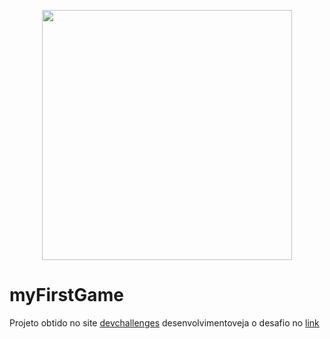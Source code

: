 <p align="center">
  <img src="https://user-images.githubusercontent.com/54549125/151983025-5a387ed8-d301-4aa4-ade8-15e7decf3e45.gif" width="400">
</p>

# myFirstGame

Projeto obtido no site [devchallenges](https://devchallenges.io) desenvolvimentoveja o desafio no [link](https://devchallenges.io/challenges/TtUjDt19eIHxNQ4n5jps)
